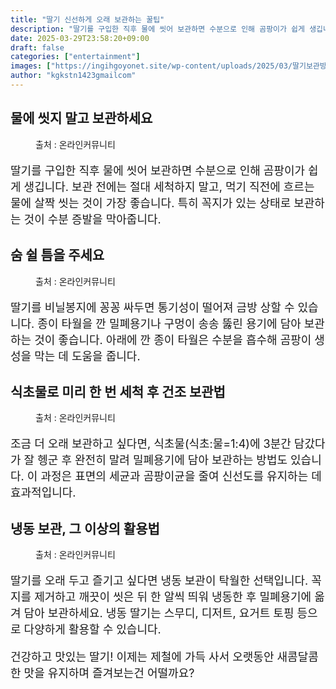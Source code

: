 ```yaml
---
title: "딸기 신선하게 오래 보관하는 꿀팁"
description: "딸기를 구입한 직후 물에 씻어 보관하면 수분으로 인해 곰팡이가 쉽게 생깁니다. 보관 전에는 절대 세척하지 말고, 먹기 직전에 흐르는 물에 살짝 씻는 것이 가장 좋습니다. 특히 꼭지가 있는 상태로 보관하는 것이 수분 증발을 막아줍니다."
date: 2025-03-29T23:58:20+09:00
draft: false
categories: ["entertainment"]
images: ["https://ingihgoyonet.site/wp-content/uploads/2025/03/딸기보관방법-1024x684.jpg", "https://ingihgoyonet.site/wp-content/uploads/2025/03/딸기냉장보관-1024x683.jpg", "https://ingihgoyonet.site/wp-content/uploads/2025/03/딸기냉동보관-1024x683.jpg", "https://ingihgoyonet.site/wp-content/uploads/2025/03/딸기세척-1024x676.jpg"]
author: "kgkstn1423gmailcom"
---
```


<h2 >물에 씻지 말고 보관하세요</h2> <figure ><img src="https://ingihgoyonet.site/wp-content/uploads/2025/03/딸기보관방법-1024x684.jpg" alt="" style="aspect-ratio:16/9;object-fit:cover"/><figcaption >출처 : 온라인커뮤니티</figcaption></figure> <p style="font-size:18px">딸기를 구입한 직후 물에 씻어 보관하면 수분으로 인해 곰팡이가 쉽게 생깁니다. 보관 전에는 절대 세척하지 말고, 먹기 직전에 흐르는 물에 살짝 씻는 것이 가장 좋습니다. 특히 꼭지가 있는 상태로 보관하는 것이 수분 증발을 막아줍니다.</p> <h2 >숨 쉴 틈을 주세요</h2> <figure ><img src="https://ingihgoyonet.site/wp-content/uploads/2025/03/딸기냉장보관-1024x683.jpg" alt="" style="aspect-ratio:16/9;object-fit:cover"/><figcaption >출처 : 온라인커뮤니티</figcaption></figure> <p style="font-size:18px">딸기를 비닐봉지에 꽁꽁 싸두면 통기성이 떨어져 금방 상할 수 있습니다. 종이 타월을 깐 밀폐용기나 구멍이 송송 뚫린 용기에 담아 보관하는 것이 좋습니다. 아래에 깐 종이 타월은 수분을 흡수해 곰팡이 생성을 막는 데 도움을 줍니다.</p> <h2 >식초물로 미리 한 번 세척 후 건조 보관법</h2> <figure ><img src="https://ingihgoyonet.site/wp-content/uploads/2025/03/딸기냉동보관-1024x683.jpg" alt="" style="aspect-ratio:16/9;object-fit:cover"/><figcaption >출처 : 온라인커뮤니티</figcaption></figure> <p style="font-size:18px">조금 더 오래 보관하고 싶다면, 식초물(식초:물=1:4)에 3분간 담갔다가 잘 헹군 후 완전히 말려 밀폐용기에 담아 보관하는 방법도 있습니다. 이 과정은 표면의 세균과 곰팡이균을 줄여 신선도를 유지하는 데 효과적입니다.</p> <h2 >냉동 보관, 그 이상의 활용법</h2> <figure ><img src="https://ingihgoyonet.site/wp-content/uploads/2025/03/딸기세척-1024x676.jpg" alt="" style="aspect-ratio:16/9;object-fit:cover"/><figcaption >출처 : 온라인커뮤니티</figcaption></figure> <p style="font-size:18px">딸기를 오래 두고 즐기고 싶다면 냉동 보관이 탁월한 선택입니다. 꼭지를 제거하고 깨끗이 씻은 뒤 한 알씩 띄워 냉동한 후 밀폐용기에 옮겨 담아 보관하세요. 냉동 딸기는 스무디, 디저트, 요거트 토핑 등으로 다양하게 활용할 수 있습니다.</p> <p style="font-size:18px">건강하고 맛있는 딸기! 이제는 제철에 가득 사서 오랫동안 새콤달콤한 맛을 유지하며 즐겨보는건 어떨까요?</p>